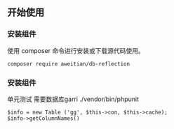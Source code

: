 ## 开始使用

### 安装组件
使用 composer 命令进行安装或下载源代码使用。
````
composer require aweitian/db-reflection
````

### 安装组件
单元测试
需要数据库garri
./vendor/bin/phpunit

```
$info = new Table ('gg', $this->con, $this->cache);
$info->getColumnNames()
```